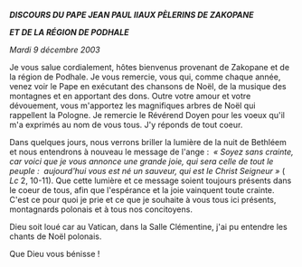 ***DISCOURS DU PAPE JEAN PAUL II******AUX PÈLERINS DE ZAKOPANE***

***ET DE LA RÉGION DE PODHALE***

*Mardi 9 décembre 2003*

Je vous salue cordialement, hôtes bienvenus provenant de Zakopane et de la région de Podhale. Je vous remercie, vous qui, comme chaque année, venez voir le Pape en exécutant des chansons de Noël, de la musique des montagnes et en apportant des dons. Outre votre amour et votre dévouement, vous m'apportez les magnifiques arbres de Noël qui rappellent la Pologne. Je remercie le Révérend Doyen pour les voeux qu'il m'a exprimés au nom de vous tous. J'y réponds de tout coeur.

Dans quelques jours, nous verrons briller la lumière de la nuit de Bethléem et nous entendrons à nouveau le message de l'ange :  *« *Soyez sans crainte, car voici que je vous annonce une grande joie, qui sera celle de tout le peuple :  aujourd'hui vous est né un sauveur, qui est le Christ Seigneur* »* ( *Lc* 2, 10-11). Que cette lumière et ce message soient toujours présents dans le coeur de tous, afin que l'espérance et la joie vainquent toute crainte. C'est ce pour quoi je prie et ce que je souhaite à vous tous ici présents, montagnards polonais et à tous nos concitoyens.

Dieu soit loué car au Vatican, dans la Salle Clémentine, j'ai pu entendre les chants de Noël polonais.

Que Dieu vous bénisse !